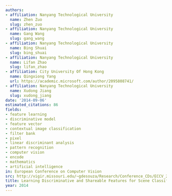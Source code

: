 ```yaml
---
authors:
- affiliation: Nanyang Technological University
  name: Zhen Zuo
  slug: zhen_zuo
- affiliation: Nanyang Technological University
  name: Gang Wang
  slug: gang_wang
- affiliation: Nanyang Technological University
  name: Bing Shuai
  slug: bing_shuai
- affiliation: Nanyang Technological University
  name: Lifan Zhao
  slug: lifan_zhao
- affiliation: City University Of Hong Kong
  name: Qingxiong Yang
  url: https://academic.microsoft.com/author/2095808741/
- affiliation: Nanyang Technological University
  name: Xudong Jiang
  slug: xudong_jiang
date: '2014-09-06'
estimated_citations: 86
fields:
- feature learning
- discriminative model
- feature vector
- contextual image classification
- filter bank
- pixel
- linear discriminant analysis
- pattern recognition
- computer vision
- encode
- mathematics
- artificial intelligence
in: European Conference on Computer Vision
src: http://vigir.missouri.edu/~gdesouza/Research/Conference_CDs/ECCV_2014/papers/8689/86890552.pdf
title: Learning Discriminative and Shareable Features for Scene Classification
year: 2014
---
```

